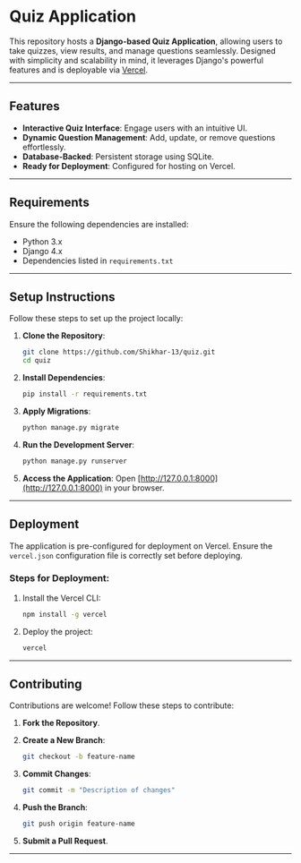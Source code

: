 # Quiz Application

This repository hosts a **Django-based Quiz Application**, allowing users to take quizzes, view results, and manage questions seamlessly. Designed with simplicity and scalability in mind, it leverages Django's powerful features and is deployable via [Vercel](https://vercel.com).

---

## Features

- **Interactive Quiz Interface**: Engage users with an intuitive UI.
- **Dynamic Question Management**: Add, update, or remove questions effortlessly.
- **Database-Backed**: Persistent storage using SQLite.
- **Ready for Deployment**: Configured for hosting on Vercel.

---

## Requirements

Ensure the following dependencies are installed:

- Python 3.x
- Django 4.x
- Dependencies listed in `requirements.txt`

---

## Setup Instructions

Follow these steps to set up the project locally:

1. **Clone the Repository**:
   ```bash
   git clone https://github.com/Shikhar-13/quiz.git
   cd quiz
   ```

2. **Install Dependencies**:
   ```bash
   pip install -r requirements.txt
   ```

3. **Apply Migrations**:
   ```bash
   python manage.py migrate
   ```

4. **Run the Development Server**:
   ```bash
   python manage.py runserver
   ```

5. **Access the Application**:
   Open [http://127.0.0.1:8000](http://127.0.0.1:8000) in your browser.

---

## Deployment

The application is pre-configured for deployment on Vercel. Ensure the `vercel.json` configuration file is correctly set before deploying.

### Steps for Deployment:

1. Install the Vercel CLI:
   ```bash
   npm install -g vercel
   ```

2. Deploy the project:
   ```bash
   vercel
   ```

---

## Contributing

Contributions are welcome! Follow these steps to contribute:

1. **Fork the Repository**.
2. **Create a New Branch**:
   ```bash
   git checkout -b feature-name
   ```

3. **Commit Changes**:
   ```bash
   git commit -m "Description of changes"
   ```

4. **Push the Branch**:
   ```bash
   git push origin feature-name
   ```

5. **Submit a Pull Request**.

---




